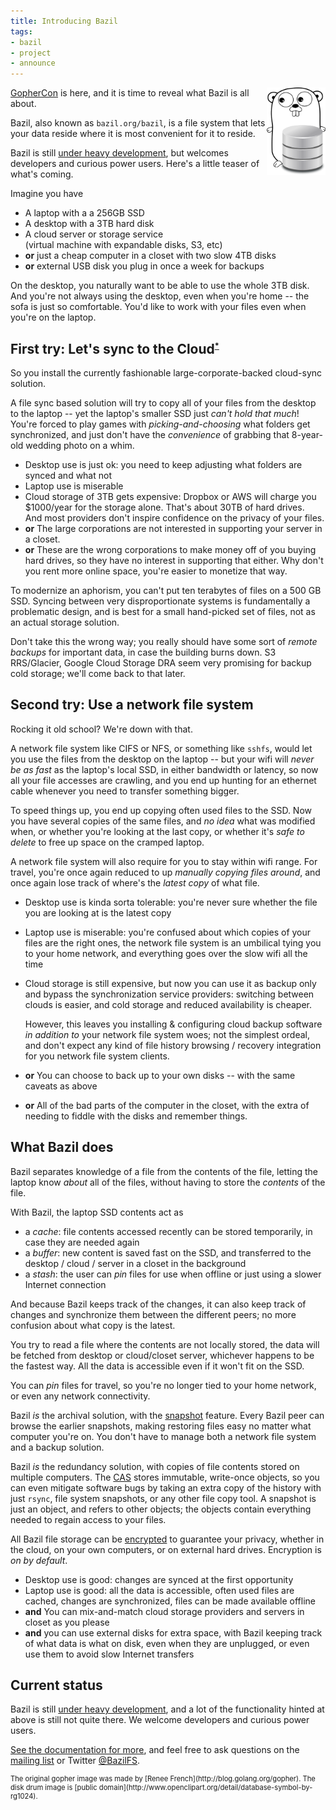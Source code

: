 ```yaml
---
title: Introducing Bazil
tags:
- bazil
- project
- announce
---
```


<img style="float: right; max-height: 10em;" src="/img/gopher-with-disk.png" />

[GopherCon](http://www.gophercon.com/) is here, and it is time to
reveal what Bazil is all about.

Bazil, also known as `bazil.org/bazil`, is a file system that lets
your data reside where it is most convenient for it to reside.

Bazil is still [under heavy development](/doc/status), but welcomes
developers and curious power users. Here's a little teaser of what's
coming.

Imagine you have

  - <i class="fa fa-laptop"></i> A laptop with a a 256GB SSD
  - <i class="fa fa-desktop"></i> A desktop with a 3TB hard disk
  - <i class="fa fa-cloud"></i> A cloud server or storage service
    <br/>(virtual machine with expandable disks, S3, etc)
  - **or** <i class="fa fa-linux"></i> just a cheap computer in a closet with two slow 4TB disks
  - **or** <i class="fa fa-hdd-o"></i> external USB disk you plug in once a week for backups

On the desktop, you naturally want to be able to use the whole 3TB
disk. And you're not always using the desktop, even when you're home
-- the sofa is just so comfortable. You'd like to work with your files
even when you're on the laptop.

## First try: Let's sync to the Cloud<sup style="font-size: 0.6em">[*](https://chrome.google.com/webstore/detail/cloud-to-butt-plus/apmlngnhgbnjpajelfkmabhkfapgnoai)</sup>

So you install the currently fashionable large-corporate-backed
cloud-sync solution.

A file sync based solution will try to copy all of your files from the
desktop to the laptop -- yet the laptop's smaller SSD just *can't hold
that much*! You're forced to play games with *picking-and-choosing*
what folders get synchronized, and just don't have the *convenience*
of grabbing that 8-year-old wedding photo on a whim.

  - <i class="fa fa-desktop"></i> <i class="fa fa-check text-success"></i>
    Desktop use is just ok: you need to keep adjusting what folders are
    synced and what not
  - <i class="fa fa-laptop"></i> <i class="fa fa-frown-o text-danger"></i>
    Laptop use is miserable
  - <i class="fa fa-cloud"></i> <i class="fa fa-meh-o text-danger"></i>
    Cloud storage of 3TB gets expensive: Dropbox or AWS will charge you
    $1000/year for the storage alone. That's about 30TB of hard drives.
    <br/>And most providers don't inspire confidence on the privacy of your
    files.
  - **or** <i class="fa fa-linux"></i> <i class="fa fa-frown-o
    text-danger"></i> The large corporations are not interested in
    supporting your server in a closet.
  - **or** <i class="fa fa-hdd-o"></i> <i class="fa fa-frown-o
    text-danger"></i> These are the wrong corporations to make money off
    of you buying hard drives, so they have no interest in supporting
    that either. Why don't you rent more online space, you're easier
    to monetize that way.

To modernize an aphorism, you can't put ten terabytes of files on a
500 GB SSD. Syncing between very disproportionate systems is
fundamentally a problematic design, and is best for a small
hand-picked set of files, not as an actual storage solution.

Don't take this the wrong way; you really should have some sort of
*remote backups* for important data, in case the building burns down.
S3 RRS/Glacier, Google Cloud Storage DRA seem very promising for
backup cold storage; we'll come back to that later.


## Second try: Use a network file system

Rocking it old school? We're down with that.

A network file system like CIFS or NFS, or something like `sshfs`,
would let you use the files from the desktop on the laptop -- but your
wifi will *never be as fast* as the laptop's local SSD, in either
bandwidth or latency, so now all your file accesses are crawling, and
you end up hunting for an ethernet cable whenever you need to transfer
something bigger.

To speed things up, you end up copying often used files to the SSD.
Now you have several copies of the same files, and *no idea* what was
modified when, or whether you're looking at the last copy, or whether
it's *safe to delete* to free up space on the cramped laptop.

A network file system will also require for you to stay within wifi
range. For travel, you're once again reduced to up *manually copying
files around*, and once again lose track of where's the *latest copy*
of what file.

  - <i class="fa fa-desktop"></i> <i class="fa fa-meh-o
    text-danger"></i> Desktop use is kinda sorta tolerable: you're never
    sure whether the file you are looking at is the latest copy

  - <i class="fa fa-laptop"></i> <i class="fa fa-frown-o
    text-danger"></i> Laptop use is miserable: you're confused about
    which copies of your files are the right ones, the network file
    system is an umbilical tying you to your home network, and
    everything goes over the slow wifi all the time

  - <i class="fa fa-cloud"></i> <i class="fa fa-meh-o text-danger"></i>
    Cloud storage is still expensive, but now you can use it as backup
    only and bypass the synchronization service providers: switching
    between clouds is easier, and cold storage and reduced
    availability is cheaper.

    However, this leaves you installing & configuring cloud backup
    software *in addition to* your network file system woes; not the
    simplest ordeal, and don't expect any kind of file history
    browsing / recovery integration for you network file system
    clients.

  - **or** <i class="fa fa-linux"></i> <i class="fa fa-meh-o
    text-danger"></i> You can choose to back up to your own disks --
	with the same caveats as above

  - **or** <i class="fa fa-hdd-o"></i> <i class="fa fa-frown-o
    text-danger"></i> All of the bad parts of the computer in the
    closet, with the extra of needing to fiddle with the disks
	and remember things.


## What Bazil does

Bazil separates knowledge of a file from the contents of the file,
letting the laptop know *about* all of the files, without having to
store the *contents* of the file.

With Bazil, the laptop SSD contents act as

- a *cache*: file contents accessed recently can be stored
  temporarily, in case they are needed again
- a *buffer*: new content is saved fast on the SSD, and transferred to
  the desktop / cloud / server in a closet in the background
- a *stash*: the user can *pin* files for use when offline or
  just using a slower Internet connection

And because Bazil keeps track of the changes, it can also keep track
of changes and synchronize them between the different peers; no more
confusion about what copy is the latest.

You try to read a file where the contents are not locally stored, the
data will be fetched from desktop or cloud/closet server, whichever
happens to be the fastest way. All the data is accessible even if it
won't fit on the SSD.

You can *pin* files for travel, so you're no longer tied to your home
network, or even any network connectivity.

Bazil *is* the archival solution, with the
[snapshot](/doc/architecture#snapshot) feature. Every Bazil peer can
browse the earlier snapshots, making restoring files easy no matter
what computer you're on. You don't have to manage both a network file
system and a backup solution.

Bazil *is* the redundancy solution, with copies of file contents
stored on multiple computers. The [CAS](/doc/architecture#cas) stores
immutable, write-once objects, so you can even mitigate software bugs
by taking an extra copy of the history with just `rsync`, file system
snapshots, or any other file copy tool. A snapshot is just an object,
and refers to other objects; the objects contain everything needed to
regain access to your files.

All Bazil file storage can be [encrypted](/doc/architecture#crypto) to
guarantee your privacy, whether in the cloud, on your own computers,
or on external hard drives. Encryption is *on by default*.

  - <i class="fa fa-desktop"></i> <i class="fa fa-check
    text-success"></i> Desktop use is good: changes are synced at the
    first opportunity
  - <i class="fa fa-laptop"></i> <i class="fa fa-check
    text-success"></i> Laptop use is good: all the data is accessible,
    often used files are cached, changes are synchronized, files can
    be made available offline
  - <i class="fa fa-cloud"></i> **and** <i class="fa fa-linux"></i> <i
    class="fa fa-check text-success"></i> You can mix-and-match cloud
    storage providers and servers in closet as you please
  - **and** <i class="fa fa-hdd-o"></i> <i class="fa fa-check
    text-success"></i> you can use external disks for extra space, with
    Bazil keeping track of what data is what on disk, even when they
    are unplugged, or even use them to avoid slow Internet transfers


## Current status

Bazil is still [under heavy development](/doc/status), and a lot of
the functionality hinted at above is still not quite there. We welcome
developers and curious power users.

[See the documentation for more](/doc/), and feel free to ask
questions on the
[mailing list](https://groups.google.com/group/bazil-dev)
or Twitter [@BazilFS](https://twitter.com/BazilFS).

<p style="font-size: 80%">
The original gopher image was made by [Renee French](http://blog.golang.org/gopher).
The disk drum image is [public domain](http://www.openclipart.org/detail/database-symbol-by-rg1024).
